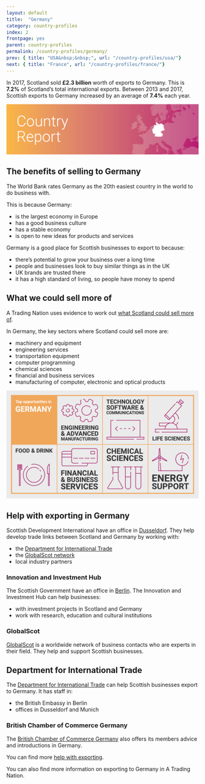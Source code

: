 ```yaml
---
layout: default
title:  "Germany"
category: country-profiles
index: 2
frontpage: yes
parent: country-profiles
permalink: /country-profiles/germany/
prev: { title: "USA&nbsp;&nbsp;", url: "/country-profiles/usa/"}
next: { title: "France", url: "/country-profiles/france/"}
---
```


<p class='leader'>In 2017, Scotland sold <b>£2.3 billion</b> worth of exports to Germany. This is <b>7.2%</b> of Scotland’s total international exports. Between 2013 and 2017, Scottish exports to Germany increased by an average of <b>7.4%</b> each year.</p>

![An image of Germany outlined on a map](/assets/images/country_maps/02-Germany.png)

## The benefits of selling to Germany
The World Bank rates Germany as the 20th easiest country in the world to do business with.

This is because Germany:

* is the largest economy in Europe
* has a good business culture
* has a stable economy
* is open to new ideas for products and services

Germany is a good place for Scottish businesses to export to because:

* there’s potential to grow your business over a long time
* people and businesses look to buy similar things as in the UK
* UK brands are trusted there
* it has a high standard of living, so people have money to spend


## What we could sell more of
A Trading Nation uses evidence to work out [what Scotland could sell more of](https://tradingnation.mygov.scot/what-people-are-buying/).

In Germany, the key sectors where Scotland could sell more are:

* machinery and equipment
* engineering services
* transportation equipment
* computer programming
* chemical sciences
* financial and business services
* manufacturing of computer, electronic and optical products

![An infographic of top opportunities in Germany](/assets/images/country_infographics/02-Germany-top-opportunities.png)


## Help with exporting in Germany
Scottish Development International have an office in [Dusseldorf](https://www.sdi.co.uk/about-sdi/global-offices/europe-middle-east-and-africa/germany-duesseldorf). They help develop trade links between Scotland and Germany by working with:
* the [Department for International Trade](https://www.gov.uk/government/organisations/department-for-international-trade)
* the [GlobalScot network](https://www.globalscot.com/)
* local industry partners


### Innovation and Investment Hub
The Scottish Government have an office in [Berlin](https://www.gov.scot/policies/europe/innovation-and-investment-hubs/#Berlin). The Innovation and Investment Hub can help businesses:

* with investment projects in Scotland and Germany
* work with research, education and cultural institutions


### GlobalScot
[GlobalScot](https://www.globalscot.com/) is a worldwide network of business contacts who are experts in their field. They help and support Scottish businesses.


## Department for International Trade
The [Department for International Trade](https://www.gov.uk/world/organisations/department-for-international-trade-germany#contact-us) can help Scottish businesses export to Germany. It has staff in:

* the British Embassy in Berlin
* offices in Dusseldorf and Munich

### British Chamber of Commerce Germany
The [British Chamber of Commerce Germany](http://www.bccg.de/) also offers its members advice and introductions in Germany.


You can find more [help with exporting](https://tradingnation.mygov.scot/help-for-businesses/).

You can also find more information on exporting to Germany in A Trading Nation.

